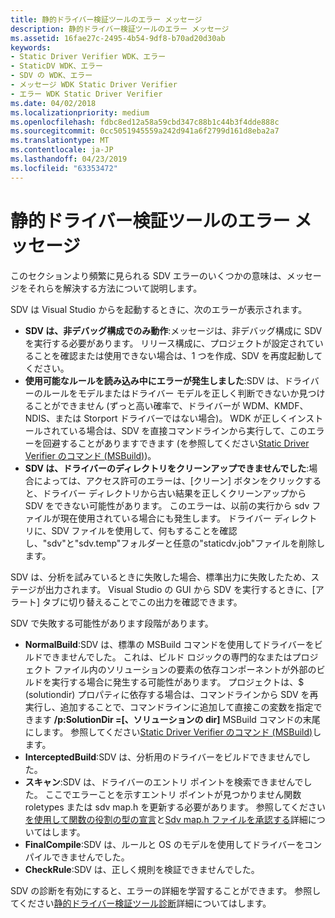 ```yaml
---
title: 静的ドライバー検証ツールのエラー メッセージ
description: 静的ドライバー検証ツールのエラー メッセージ
ms.assetid: 16fae27c-2495-4b54-9df8-b70ad20d30ab
keywords:
- Static Driver Verifier WDK、エラー
- StaticDV WDK、エラー
- SDV の WDK、エラー
- メッセージ WDK Static Driver Verifier
- エラー WDK Static Driver Verifier
ms.date: 04/02/2018
ms.localizationpriority: medium
ms.openlocfilehash: fdbc8ed12a58a59cbd347c88b1c44b3f4dde888c
ms.sourcegitcommit: 0cc5051945559a242d941a6f2799d161d8eba2a7
ms.translationtype: MT
ms.contentlocale: ja-JP
ms.lasthandoff: 04/23/2019
ms.locfileid: "63353472"
---
```

# <a name="static-driver-verifier-error-messages"></a>静的ドライバー検証ツールのエラー メッセージ


このセクションより頻繁に見られる SDV エラーのいくつかの意味は、メッセージをそれらを解決する方法について説明します。

SDV は Visual Studio からを起動するときに、次のエラーが表示されます。

* **SDV は、非デバッグ構成でのみ動作**:メッセージは、非デバッグ構成に SDV を実行する必要があります。  リリース構成に、プロジェクトが設定されていることを確認または使用できない場合は、1 つを作成、SDV を再度起動してください。
* **使用可能なルールを読み込み中にエラーが発生しました**:SDV は、ドライバーのルールをモデルまたはドライバー モデルを正しく判断できないか見つけることができません (ずっと高い確率で、ドライバーが WDM、KMDF、NDIS、または Storport ドライバーではない場合)。  WDK が正しくインストールされている場合は、SDV を直接コマンドラインから実行して、このエラーを回避することがありますできます (を参照してください[Static Driver Verifier のコマンド (MSBuild)](-static-driver-verifier-commands--msbuild-.md))。
* **SDV は、ドライバーのディレクトリをクリーンアップできませんでした**:場合によっては、アクセス許可のエラーは、[クリーン] ボタンをクリックすると、ドライバー ディレクトリから古い結果を正しくクリーンアップから SDV をできない可能性があります。  このエラーは、以前の実行から sdv ファイルが現在使用されている場合にも発生します。  ドライバー ディレクトリに、SDV ファイルを使用して、何もすることを確認し、"sdv"と"sdv.temp"フォルダーと任意の"staticdv.job"ファイルを削除します。

SDV は、分析を試みているときに失敗した場合、標準出力に失敗したため、ステージが出力されます。  Visual Studio の GUI から SDV を実行するときに、[アラート] タブに切り替えることでこの出力を確認できます。

SDV で失敗する可能性があります段階があります。
* **NormalBuild**:SDV は、標準の MSBuild コマンドを使用してドライバーをビルドできませんでした。  これは、ビルド ロジックの専門的なまたはプロジェクト ファイル内のソリューションの要素の依存コンポーネントが外部のビルドを実行する場合に発生する可能性があります。  プロジェクトは、$ (solutiondir) プロパティに依存する場合は、コマンドラインから SDV を再実行し、追加することで、コマンドラインに追加して直接この変数を指定できます **/p:SolutionDir =\[、ソリューションの dir\]** MSBuild コマンドの末尾にします。  参照してください[Static Driver Verifier のコマンド (MSBuild)](-static-driver-verifier-commands--msbuild-.md)します。
* **InterceptedBuild**:SDV は、分析用のドライバーをビルドできませんでした。  
* **スキャン**:SDV は、ドライバーのエントリ ポイントを検索できませんでした。  ここでエラーことを示すエントリ ポイントが見つかりません関数 roletypes または sdv map.h を更新する必要があります。  参照してください[を使用して関数の役割の型の宣言](using-function-role-type-declarations.md)と[Sdv map.h ファイルを承認する](approving-the-sdv-map-h-file.md)詳細についてはします。
* **FinalCompile**:SDV は、ルールと OS のモデルを使用してドライバーをコンパイルできませんでした。
* **CheckRule**:SDV は、正しく規則を検証できませんでした。

SDV の診断を有効にすると、エラーの詳細を学習することができます。  参照してください[静的ドライバー検証ツール診断](static-driver-verifier-diagnostics.md)詳細についてはします。

